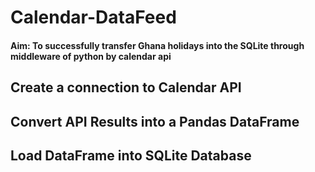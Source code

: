 # Calendar-DataFeed

#### Aim: To successfully transfer Ghana holidays into the SQLite through middleware of python by calendar api 

## Create a connection to Calendar API 
## Convert API Results into a Pandas DataFrame 
## Load DataFrame into SQLite Database 
